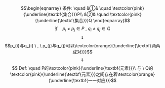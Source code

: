 $$\begin{eqnarray}
条件: \quad
&①& \quad \textcolor{pink}{\underline{\textbf{集合}}}P\\
&②& \quad \textcolor{pink}{\underline{\textbf{集合}}}Q
\end{eqnarray}$$
$$if \quad p_{i} \ \neq \ p_{j} \in P \ , \ q_{i}  \ \neq \ q_{j} \in Q$$
$$\quad \Downarrow \quad $$
$$p_{i}与q_{i} \ , \ p_{j}与q_{j}可以\textcolor{orange}{\underline{\textbf{两两成对}}}$$
$$\quad \Downarrow \quad $$
$$ Def: \quad P的\textcolor{pink}{\underline{\textbf{元素}}}\ 与 \ Q的\textcolor{pink}{\underline{\textbf{元素}}}之间存在着\textcolor{orange}{\underline{\textbf{一一对应}}}$$